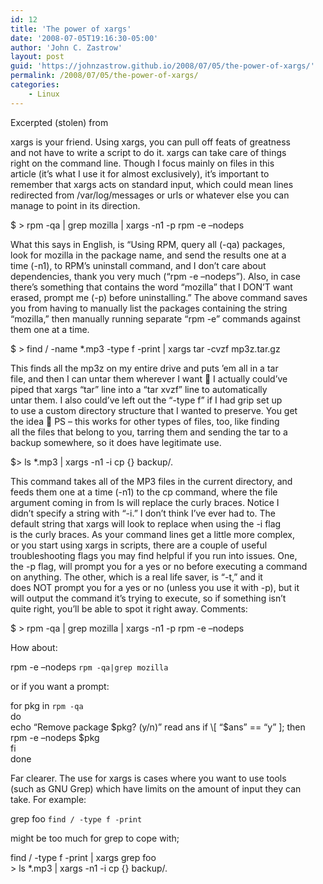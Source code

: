```yaml
---
id: 12
title: 'The power of xargs'
date: '2008-07-05T19:16:30-05:00'
author: 'John C. Zastrow'
layout: post
guid: 'https://johnzastrow.github.io/2008/07/05/the-power-of-xargs/'
permalink: /2008/07/05/the-power-of-xargs/
categories:
    - Linux
---
```


Excerpted (stolen) from

xargs is your friend. Using xargs, you can pull off feats of greatness  
and not have to write a script to do it. xargs can take care of things  
right on the command line. Though I focus mainly on files in this  
article (it’s what I use it for almost exclusively), it’s important to  
remember that xargs acts on standard input, which could mean lines  
redirected from /var/log/messages or urls or whatever else you can  
manage to point in its direction.

$ &gt; rpm -qa | grep mozilla | xargs -n1 -p rpm -e –nodeps

What this says in English, is “Using RPM, query all (-qa) packages,  
look for mozilla in the package name, and send the results one at a  
time (-n1), to RPM’s uninstall command, and I don’t care about  
dependencies, thank you very much (“rpm -e –nodeps”). Also, in case  
there’s something that contains the word “mozilla” that I DON’T want  
erased, prompt me (-p) before uninstalling.” The above command saves  
you from having to manually list the packages containing the string  
“mozilla,” then manually running separate “rpm -e” commands against  
them one at a time.

$ &gt; find / -name \*.mp3 -type f -print | xargs tar -cvzf mp3z.tar.gz

This finds all the mp3z on my entire drive and puts ’em all in a tar  
file, and then I can untar them wherever I want 🙂 I actually could’ve  
piped that xargs “tar” line into a “tar xvzf” line to automatically  
untar them. I also could’ve left out the “-type f” if I had grip set up  
to use a custom directory structure that I wanted to preserve. You get  
the idea 🙂 PS – this works for other types of files, too, like finding  
all the files that belong to you, tarring them and sending the tar to a  
backup somewhere, so it does have legitimate use.

$&gt; ls \*.mp3 | xargs -n1 -i cp {} backup/.

This command takes all of the MP3 files in the current directory, and  
feeds them one at a time (-n1) to the cp command, where the file  
argument coming in from ls will replace the curly braces. Notice I  
didn’t specify a string with “-i.” I don’t think I’ve ever had to. The  
default string that xargs will look to replace when using the -i flag  
is the curly braces. As your command lines get a little more complex,  
or you start using xargs in scripts, there are a couple of useful  
troubleshooting flags you may find helpful if you run into issues. One,  
the -p flag, will prompt you for a yes or no before executing a command  
on anything. The other, which is a real life saver, is “-t,” and it  
does NOT prompt you for a yes or no (unless you use it with -p), but it  
will output the command it’s trying to execute, so if something isn’t  
quite right, you’ll be able to spot it right away. Comments:

$ &gt; rpm -qa | grep mozilla | xargs -n1 -p rpm -e –nodeps

How about:

rpm -e –nodeps `rpm -qa|grep mozilla`

or if you want a prompt:

for pkg in `rpm -qa`  
do  
 echo “Remove package $pkg? (y/n)”  
 read ans  
 if \[ “$ans” == “y” \]; then  
 rpm -e –nodeps $pkg  
 fi  
done

Far clearer. The use for xargs is cases where you want to use tools  
(such as GNU Grep) which have limits on the amount of input they can  
take. For example:

grep foo `find / -type f -print`

might be too much for grep to cope with;

find / -type f -print | xargs grep foo   
&gt; ls \*.mp3 | xargs -n1 -i cp {} backup/.